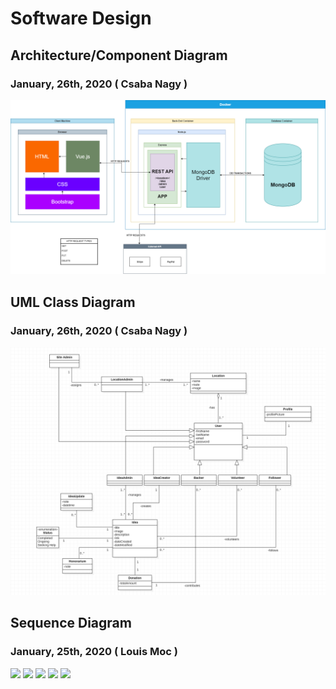 # Software Design

## Architecture/Component Diagram
### January, 26th, 2020 ( Csaba Nagy )
![](software/Deployment.png)

## UML Class Diagram
### January, 26th, 2020 ( Csaba Nagy )
![](software/ComponentDiagram.PNG)

## Sequence Diagram
### January, 25th, 2020 ( Louis Moc )
![](Sequence_Page_1.png)
![](Sequence_Page_2.png)
![](Sequence_Page_3.png)
![](Sequence_Page_4.png)
![](Sequence_Page_5.png)